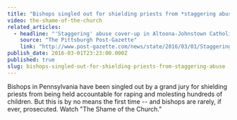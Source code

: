 ```yaml
---
title: "Bishops singled out for shielding priests from *staggering abuse*"
video: the-shame-of-the-church
related_articles:
  - headline: "'Staggering' abuse cover-up in Altoona-Johnstown Catholic diocese, grand jury says"
    source: "The Pittsburgh Post-Gazette"
    link: "http://www.post-gazette.com/news/state/2016/03/01/Staggering-abuse-cover-up-in-Altoona-Johnstown-diocese-grand-jury-says/stories/201603010091"
publish_date: 2016-03-01T23:23:00.000Z
published: true
slug: bishops-singled-out-for-shielding-priests-from-staggering-abuse
---
```

Bishops in Pennsylvania have been singled out by a grand jury for shielding priests from being held accountable for raping and molesting hundreds of children. But this is by no means the first time -- and bishops are rarely, if ever, prosecuted. Watch "The Shame of the Church."

